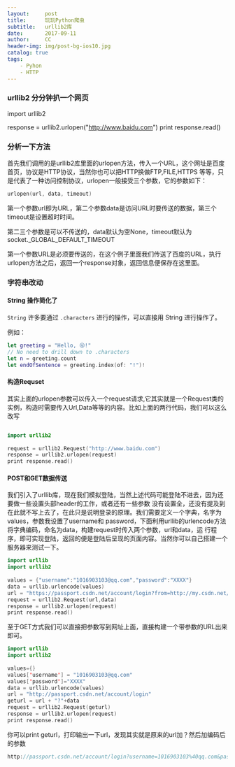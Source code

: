 ```yaml
---
layout:     post
title:      玩玩Python爬虫
subtitle:   urllib2库
date:       2017-09-11
author:     CC
header-img: img/post-bg-ios10.jpg
catalog: true
tags:
    - Pyhon
    - HTTP
---
```



### urllib2 分分钟扒一个网页


import urllib2
 
response = urllib2.urlopen("http://www.baidu.com")
print response.read()

### 分析一下方法

首先我们调用的是urllib2库里面的urlopen方法，传入一个URL，这个网址是百度首页，协议是HTTP协议，当然你也可以把HTTP换做FTP,FILE,HTTPS 等等，只是代表了一种访问控制协议，urlopen一般接受三个参数，它的参数如下：

```swift
urlopen(url, data, timeout)
```
第一个参数url即为URL，第二个参数data是访问URL时要传送的数据，第三个timeout是设置超时时间。

第二三个参数是可以不传送的，data默认为空None，timeout默认为 socket._GLOBAL_DEFAULT_TIMEOUT

第一个参数URL是必须要传送的，在这个例子里面我们传送了百度的URL，执行urlopen方法之后，返回一个response对象，返回信息便保存在这里面。

### 字符串改动


#### String 操作简化了

`String` 许多要通过 `.characters` 进行的操作，可以直接用 String 进行操作了。

例如：

```swift
let greeting = "Hello, 😜!"
// No need to drill down to .characters
let n = greeting.count
let endOfSentence = greeting.index(of: "!")!

```

#### 构造Requset


其实上面的urlopen参数可以传入一个request请求,它其实就是一个Request类的实例，构造时需要传入Url,Data等等的内容。比如上面的两行代码，我们可以这么改写

```swift

import urllib2
 
request = urllib2.Request("http://www.baidu.com")
response = urllib2.urlopen(request)
print response.read()
```




#### POST和GET数据传送
我们引入了urllib库，现在我们模拟登陆，当然上述代码可能登陆不进去，因为还要做一些设置头部header的工作，或者还有一些参数 没有设置全，还没有提及到在此就不写上去了，在此只是说明登录的原理。我们需要定义一个字典，名字为values，参数我设置了username和 password，下面利用urllib的urlencode方法将字典编码，命名为data，构建request时传入两个参数，url和data，运 行程序，即可实现登陆，返回的便是登陆后呈现的页面内容。当然你可以自己搭建一个服务器来测试一下。
```swift
import urllib
import urllib2
 
values = {"username":"1016903103@qq.com","password":"XXXX"}
data = urllib.urlencode(values) 
url = "https://passport.csdn.net/account/login?from=http://my.csdn.net/my/mycsdn"
request = urllib2.Request(url,data)
response = urllib2.urlopen(request)
print response.read()
```


至于GET方式我们可以直接把参数写到网址上面，直接构建一个带参数的URL出来即可。
```swift
import urllib
import urllib2
 
values={}
values['username'] = "1016903103@qq.com"
values['password']="XXXX"
data = urllib.urlencode(values) 
url = "http://passport.csdn.net/account/login"
geturl = url + "?"+data
request = urllib2.Request(geturl)
response = urllib2.urlopen(request)
print response.read()
```

你可以print geturl，打印输出一下url，发现其实就是原来的url加？然后加编码后的参数
```swift
http://passport.csdn.net/account/login?username=1016903103%40qq.com&password=XXXX
```
